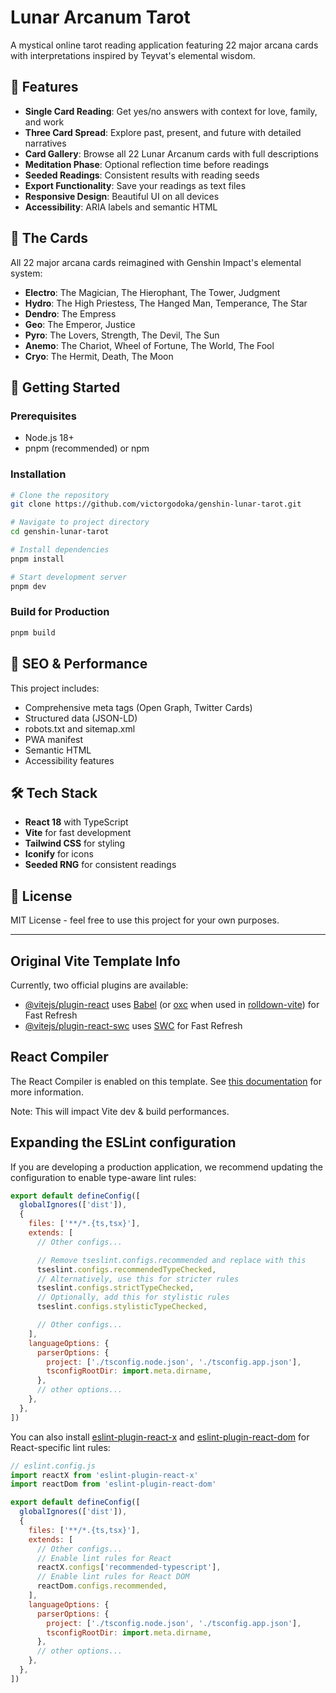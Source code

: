 # Lunar Arcanum Tarot

A mystical online tarot reading application featuring 22 major arcana cards with interpretations inspired by Teyvat's elemental wisdom.

## 🌙 Features

- **Single Card Reading**: Get yes/no answers with context for love, family, and work
- **Three Card Spread**: Explore past, present, and future with detailed narratives
- **Card Gallery**: Browse all 22 Lunar Arcanum cards with full descriptions
- **Meditation Phase**: Optional reflection time before readings
- **Seeded Readings**: Consistent results with reading seeds
- **Export Functionality**: Save your readings as text files
- **Responsive Design**: Beautiful UI on all devices
- **Accessibility**: ARIA labels and semantic HTML

## 🎴 The Cards

All 22 major arcana cards reimagined with Genshin Impact's elemental system:
- **Electro**: The Magician, The Hierophant, The Tower, Judgment
- **Hydro**: The High Priestess, The Hanged Man, Temperance, The Star
- **Dendro**: The Empress
- **Geo**: The Emperor, Justice
- **Pyro**: The Lovers, Strength, The Devil, The Sun
- **Anemo**: The Chariot, Wheel of Fortune, The World, The Fool
- **Cryo**: The Hermit, Death, The Moon

## 🚀 Getting Started

### Prerequisites
- Node.js 18+ 
- pnpm (recommended) or npm

### Installation

```bash
# Clone the repository
git clone https://github.com/victorgodoka/genshin-lunar-tarot.git

# Navigate to project directory
cd genshin-lunar-tarot

# Install dependencies
pnpm install

# Start development server
pnpm dev
```

### Build for Production

```bash
pnpm build
```

## 📱 SEO & Performance

This project includes:
- Comprehensive meta tags (Open Graph, Twitter Cards)
- Structured data (JSON-LD)
- robots.txt and sitemap.xml
- PWA manifest
- Semantic HTML
- Accessibility features

## 🛠️ Tech Stack

- **React 18** with TypeScript
- **Vite** for fast development
- **Tailwind CSS** for styling
- **Iconify** for icons
- **Seeded RNG** for consistent readings

## 📄 License

MIT License - feel free to use this project for your own purposes.

---

## Original Vite Template Info

Currently, two official plugins are available:

- [@vitejs/plugin-react](https://github.com/vitejs/vite-plugin-react/blob/main/packages/plugin-react) uses [Babel](https://babeljs.io/) (or [oxc](https://oxc.rs) when used in [rolldown-vite](https://vite.dev/guide/rolldown)) for Fast Refresh
- [@vitejs/plugin-react-swc](https://github.com/vitejs/vite-plugin-react/blob/main/packages/plugin-react-swc) uses [SWC](https://swc.rs/) for Fast Refresh

## React Compiler

The React Compiler is enabled on this template. See [this documentation](https://react.dev/learn/react-compiler) for more information.

Note: This will impact Vite dev & build performances.

## Expanding the ESLint configuration

If you are developing a production application, we recommend updating the configuration to enable type-aware lint rules:

```js
export default defineConfig([
  globalIgnores(['dist']),
  {
    files: ['**/*.{ts,tsx}'],
    extends: [
      // Other configs...

      // Remove tseslint.configs.recommended and replace with this
      tseslint.configs.recommendedTypeChecked,
      // Alternatively, use this for stricter rules
      tseslint.configs.strictTypeChecked,
      // Optionally, add this for stylistic rules
      tseslint.configs.stylisticTypeChecked,

      // Other configs...
    ],
    languageOptions: {
      parserOptions: {
        project: ['./tsconfig.node.json', './tsconfig.app.json'],
        tsconfigRootDir: import.meta.dirname,
      },
      // other options...
    },
  },
])
```

You can also install [eslint-plugin-react-x](https://github.com/Rel1cx/eslint-react/tree/main/packages/plugins/eslint-plugin-react-x) and [eslint-plugin-react-dom](https://github.com/Rel1cx/eslint-react/tree/main/packages/plugins/eslint-plugin-react-dom) for React-specific lint rules:

```js
// eslint.config.js
import reactX from 'eslint-plugin-react-x'
import reactDom from 'eslint-plugin-react-dom'

export default defineConfig([
  globalIgnores(['dist']),
  {
    files: ['**/*.{ts,tsx}'],
    extends: [
      // Other configs...
      // Enable lint rules for React
      reactX.configs['recommended-typescript'],
      // Enable lint rules for React DOM
      reactDom.configs.recommended,
    ],
    languageOptions: {
      parserOptions: {
        project: ['./tsconfig.node.json', './tsconfig.app.json'],
        tsconfigRootDir: import.meta.dirname,
      },
      // other options...
    },
  },
])
```
